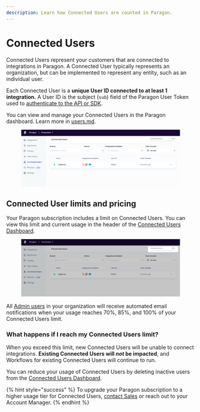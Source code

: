 ```yaml
---
description: Learn how Connected Users are counted in Paragon.
---
```


# Connected Users

Connected Users represent your customers that are connected to integrations in Paragon. A Connected User typically represents an organization, but can be implemented to represent any entity, such as an individual user.

Each Connected User is a **unique User ID connected to at least 1 integration.** A User ID is the subject (`sub`) field of the Paragon User Token used to [authenticate to the API or SDK](../getting-started/installing-the-connect-sdk.md#3.-call-paragon.authenticate).

You can view and manage your Connected Users in the Paragon dashboard. Learn more in [users.md](../monitoring/users.md "mention").

<figure><img src="../.gitbook/assets/Viewing Connected Users in the Connected Users Dashboard in Paragon Connect.png" alt=""><figcaption></figcaption></figure>

## Connected User limits and pricing

Your Paragon subscription includes a limit on Connected Users. You can view this limit and current usage in the header of the [Connected Users Dashboard](../monitoring/users.md).

<figure><img src="../.gitbook/assets/Finding Conencted Users Limits in Paragon Connect.png" alt=""><figcaption></figcaption></figure>

All [Admin users](../managing-account/teams.md#managing-roles-and-permissions) in your organization will receive automated email notifications when your usage reaches 70%, 85%, and 100% of your Connected Users limit.

### What happens if I reach my Connected Users limit?

When you exceed this limit, new Connected Users will be unable to connect integrations. **Existing Connected Users will **_**not**_** be impacted**, and Workflows for existing Connected Users will continue to run.

You can reduce your usage of Connected Users by deleting inactive users from the [Connected Users Dashboard](../monitoring/users.md).

{% hint style="success" %}
To upgrade your Paragon subscription to a higher usage tier for Connected Users, [contact Sales](mailto:sales@useparagon.com) or reach out to your Account Manager.
{% endhint %}
